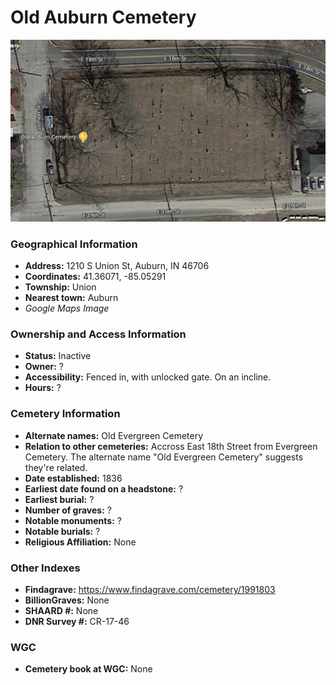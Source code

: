 # Old Auburn Cemetery

![Old Auburn Cemetery on Google Earth](https://github.com/FyoAtEPL/DeKalbCemeteries/blob/main/images/mapImages/OldAuburnEarth.png "Old Auburn Cemetery on Google Earth")

### Geographical Information
- **Address:** 1210 S Union St, Auburn, IN 46706
- **Coordinates:** 41.36071, -85.05291
- **Township:** Union
- **Nearest town:** Auburn
- *Google Maps Image*

### Ownership and Access Information
- **Status:** Inactive
- **Owner:** ?
- **Accessibility:** Fenced in, with unlocked gate. On an incline.
- **Hours:** ?

### Cemetery Information
- **Alternate names:** Old Evergreen Cemetery
- **Relation to other cemeteries:** Accross East 18th Street from Evergreen Cemetery. The alternate name "Old Evergreen Cemetery" suggests they're related.
- **Date established:** 1836
- **Earliest date found on a headstone:** ?
- **Earliest burial:** ?
- **Number of graves:** ?
- **Notable monuments:** ?
- **Notable burials:** ?
- **Religious Affiliation:** None

### Other Indexes
- **Findagrave:** https://www.findagrave.com/cemetery/1991803
- **BillionGraves:** None
- **SHAARD #:** None
- **DNR Survey #:** CR-17-46

### WGC
- **Cemetery book at WGC:** None
